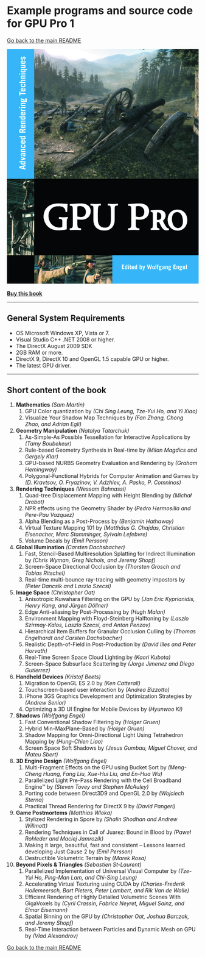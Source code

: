 # Example programs and source code for GPU Pro 1

[Go back to the main README](../README.md)

![Cover](Cover/GPU-Pro-1.png)

[**Buy this book**](https://amzn.to/331Oyuu)

---

## **General System Requirements**

- OS Microsoft Windows XP, Vista or 7.
- Visual Studio C++ .NET 2008 or higher.
- The DirectX August 2009 SDK
- 2GB RAM or more.
- DirectX 9, DirectX 10 and OpenGL 1.5 capable GPU or higher.
- The latest GPU driver.

---

## **Short content of the book**

1. **Mathematics** *(Sam Martin)*
   1. GPU Color quantization by *(Chi Sing Leung, Tze-Yui Ho, and Yi Xiao)*
   2. Visualize Your Shadow Map Techniques by *(Fan Zhang, Chong Zhao, and Adrian Egli)*
2. **Geometry Manipulation** *(Natalya Tatarchuk)*
   1. As-Simple-As Possible Tessellation for Interactive Applications by *(Tamy Boubekeur)*
   2. Rule-based Geometry Synthesis in Real-time by *(Milan Magdics and Gergely Klar)*
   3. GPU-based NURBS Geometry Evaluation and Rendering by *(Graham Hemingway)*
   4. Polygonal-Functional Hybrids for Computer Animation and Games by *(D. Kravtsov, O. Fryazinov, V. Adzhiev, A. Pasko, P. Comninos)*
3. **Rendering Techniques** *(Wessam Bahnassi)*
   1. Quad-tree Displacement Mapping with Height Blending by *(Michał Drobot)*
   2. NPR effects using the Geometry Shader by *(Pedro Hermosilla and Pere-Pau Vazquez)*
   3. Alpha Blending as a Post-Process by *(Benjamin Hathaway)*
   4. Virtual Texture Mapping 101 by *(Matthäus G. Chajdas, Christian Eisenacher, Marc Stamminger, Sylvain Lefebvre)*
   5. Volume Decals by *(Emil Persson)*
4. **Global Illumination** *(Carsten Dachsbacher)*
   1. Fast, Stencil-Based Multiresolution Splatting for Indirect Illumination by *(Chris Wyman, Greg Nichols, and Jeremy Shopf)*
   2. Screen-Space Directional Occlusion by *(Thorsten Grosch and Tobias Ritschel)*
   3. Real-time multi-bounce ray-tracing with geometry impostors by *(Peter Dancsik and Laszlo Szecsi)*
5. **Image Space** *(Christopher Oat)*
   1. Anisotropic Kuwahara Filtering on the GPU by *(Jan Eric Kyprianidis, Henry Kang, and Jürgen Döllner)*
   2. Edge Anti-aliasing by Post-Processing by *(Hugh Malan)*
   3. Environment Mapping with Floyd-Steinberg Halftoning by *(Laszlo Szirmay-Kalos, Laszlo Szecsi, and Anton Penzov)*
   4. Hierarchical Item Buffers for Granular Occlusion Culling by *(Thomas Engelhardt and Carsten Dachsbacher)*
   5. Realistic Depth-of-Field in Post-Production by *(David Illes and Peter Horvath)*
   6. Real-Time Screen Space Cloud Lighting by *(Kaori Kubota)*
   7. Screen-Space Subsurface Scattering by *(Jorge Jimenez and Diego Gutierrez)*
6. **Handheld Devices** *(Kristof Beets)*
   1. Migration to OpenGL ES 2.0 by *(Ken Catterall)*
   2. Touchscreen-based user interaction by *(Andrea Bizzotto)*
   3. iPhone 3GS Graphics Development and Optimization Strategies by *(Andrew Senior)*
   4. Optimizing a 3D UI Engine for Mobile Devices by *(Hyunwoo Ki)*
7. **Shadows** *(Wolfgang Engel)*
   1. Fast Conventional Shadow Filtering by *(Holger Gruen)*
   2. Hybrid Min-MaxPlane-Based by *(Holger Gruen)*
   3. Shadow Mapping for Omni-Directional Light Using Tetrahedron Mapping by *(Hung-Chien Liao)*
   4. Screen Space Soft Shadows by *(Jesus Gumbau, Miguel Chover, and Mateu Sbert)*
8. **3D Engine Design** *(Wolfgang Engel)*
   1. Multi-Fragment Effects on the GPU using Bucket Sort by *(Meng-Cheng Huang, Fang Liu, Xue-Hui Liu, and En-Hua Wu)*
   2. Parallelized Light Pre-Pass Rendering with the Cell Broadband Engine™ by *(Steven Tovey and Stephen McAuley)*
   3. Porting code between Direct3D9 and OpenGL 2.0 by *(Wojciech Sterna)*
   4. Practical Thread Rendering for DirectX 9 by *(David Pangerl)*
9. **Game Postmortems** *(Matthias Wloka)*
   1. Stylized Rendering in Spore by *(Shalin Shodhan and Andrew Willmott)*
   2. Rendering Techniques in Call of Juarez: Bound in Blood by *(Paweł Rohleder and Maciej Jamrozik)*
   3. Making it large, beautiful, fast and consistent – Lessons learned developing Just Cause 2 by *(Emil Persson)*
   4. Destructible Volumetric Terrain by *(Marek Rosa)*
10. **Beyond Pixels & Triangles** *(Sebastien St-Laurent)*
      1. Parallelized Implementation of Universal Visual Computer by *(Tze-Yui Ho, Ping-Man Lam, and Chi-Sing Leung)*
      2. Accelerating Virtual Texturing using CUDA by *(Charles-Frederik Hollemeersch, Bart Pieters, Peter Lambert, and Rik Van de Walle)*
      3. Efficient Rendering of Highly Detailed Volumetric Scenes With GigaVoxels by *(Cyril Crassin, Fabrice Neyret, Miguel Sainz, and Elmar Eisemann)*
      4. Spatial Binning on the GPU by *(Christopher Oat, Joshua Barczak, and Jeremy Shopf)*
      5. Real-Time Interaction between Particles and Dynamic Mesh on GPU by *(Vlad Alexandrov)*

[Go back to the main README](../README.md)
